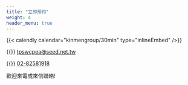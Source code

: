 ```yaml
---
title: "立即預約"
weight: 4
header_menu: true
---
```

{{< calendly calendar="kinmengroup/30min" type="inlineEmbed" />}}

{{<icon class="fa fa-envelope">}}&nbsp;[tpswcpea@seed.net.tw](mailto:tpswcpea@seed.net.tw)

{{<icon class="fa fa-phone">}}&nbsp;[02-82581918](tel:0282581918)

歡迎來電或來信聯絡!


